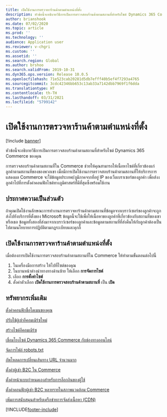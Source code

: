 ```yaml
---
title: เปิดใช้งานการตรวจหาร้านค้าตามตำแหน่งที่ตั้ง
description: หัวข้อนี้จะอธิบายวิธีการเปิดการตรวจสอบร้านค้าตามสถานที่สำหรับไซต์ Dynamics 365 Commerce ของคุณ
author: brianshook
ms.date: 07/02/2020
ms.topic: article
ms.prod: ''
ms.technology: ''
audience: Application user
ms.reviewer: v-chgri
ms.custom: ''
ms.assetid: ''
ms.search.region: Global
ms.author: brshoo
ms.search.validFrom: 2019-10-31
ms.dyn365.ops.version: Release 10.0.5
ms.openlocfilehash: 71e523cab20281d5db7efff40b5ef4f7293a4765
ms.sourcegitcommit: 3cdc42346bb653c13ab33a7142dbb7969f1f6dda
ms.translationtype: HT
ms.contentlocale: th-TH
ms.lasthandoff: 03/31/2021
ms.locfileid: "5799142"
---
```

# <a name="enable-location-based-store-detection"></a>เปิดใช้งานการตรวจหาร้านค้าตามตำแหน่งที่ตั้ง

[!include [banner](includes/banner.md)]

หัวข้อนี้จะอธิบายวิธีการเปิดการตรวจสอบร้านค้าตามสถานที่สำหรับไซต์ Dynamics 365 Commerce ของคุณ

การตรวจสอบร้านค้าตามสถานที่ใน Commerce ช่วยให้คุณสามารถให้เนื้อหาไซต์ที่เกี่ยวข้องแก่ลูกค้าตามสถานที่ของของพวกเขา เมื่อมีการเปิดใช้งานการตรวจสอบร้านค้าตามสถานที่ให้บริการการแสดงผล Commerce จะใช้ข้อมูลประเทศ/ภูมิภาคจากที่อยู่ IP ของเว็บเบราเซอร์ของลูกค้า เพื่อส่งงลูกค้าไปที่การตั้งค่าคอนฟิกไซต์ทางภูมิศาสตร์ที่ดีที่สุดซึ่งพร้อมใช้งาน

## <a name="privacy-notice"></a>ประกาศความเป็นส่วนตัว

ถ้าคุณเปิดใช้งานลักษณะการทำงานการตรวจหาร้านค้าตามสถานที่ข้อมูลจากเบราว์เซอร์ของลูกค้าจะถูกส่งไปยังบริการที่ตั้งของ Microsoft ข้อมูลนี้จะใช้เพื่อให้เนื้อหาของลูกค้าที่เกี่ยวข้องกับสถานที่ของเขาหรือเธอ ข้อมูลทั้งสองที่ส่งมาจากเบราว์เซอร์ของลูกค้าและข้อมูลตามสถานที่ที่ส่งคืนให้กับลูกค้าต้องเป็นไปตามนโยบายการปฏิบัติตามกฎระเบียบและคุกกี้

## <a name="turn-on-location-based-store-detection"></a>เปิดใช้งานการตรวจหาร้านค้าตามตำแหน่งที่ตั้ง

เมื่อต้องการเปิดใช้งานการตรวจสอบร้านค้าตามสถานที่ใน Commerce ให้ทำตามขั้นตอนต่อไปนี้

1. ในเครื่องมือการสร้าง ให้ไปที่ไซต์ของคุณ
1. ในบานหน้าต่างนำทางทางด้านซ้าย ให้เลือก **การจัดการไซต์**
1. เลือก **การตั้งค่าไซต์**
1. ตั้งค่าตัวเลือก **เปิดใช้งานการตรวจสอบร้านค้าตามสถานที่** เป็น **เปิด**

## <a name="additional-resources"></a>ทรัพยากรเพิ่มเติม

[ตั้งค่าคอนฟิกชื่อโดเมนของคุณ](configure-your-domain-name.md)

[ปรับใช้ผู้เช่าอีคอมเมิร์ซใหม่](deploy-ecommerce-site.md)

[สร้างไซต์อีคอมเมิร์ซ](create-ecommerce-site.md)

[เชื่อมโยงไซต์ Dynamics 365 Commerce กับช่องทางออนไลน์](associate-site-online-store.md)

[จัดการไฟล์ robots.txt](manage-robots-txt-files.md)

[อัพโหลดการเปลี่ยนเส้นทาง URL จำนวนมาก](upload-bulk-redirects.md)

[ตั้งค่าผู้เช่า B2C ใน Commerce](set-up-B2C-tenant.md)

[ตั้งค่าหน้าแบบกำหนดเองสำหรับการล็อกอินของผู้ใช้](custom-pages-user-logins.md)

[ตั้งค่าคอนฟิกผู้เช่า B2C หลายรายในสภาพแวดล้อม Commerce](configure-multi-B2C-tenants.md)

[เพิ่มการสนับสนุนสำหรับเครือข่ายการจัดส่งเนื้อหา (CDN)](add-cdn-support.md)


[!INCLUDE[footer-include](../includes/footer-banner.md)]
